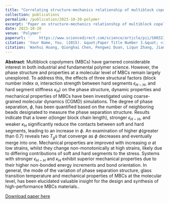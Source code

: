 ```yaml
---
title: "Correlating structure-mechanics relationship of multiblock copolymers: Insights from molecular dynamics simulation"
collection: publications
permalink: /publication/2023-10-20-polymer
excerpt: 'Paper on structure-mechanics relationship of multiblock copolymers'
date: 2023-10-20
venue: 'Polymer'
paperurl: '    https://www.sciencedirect.com/science/article/pii/S0032386123006870'
citation: 'Your Name, You. (2015). &quot;Paper Title Number 3.&quot; <i>Journal 1</i>. 1(3).'
citation: 'Wanhui Huang, Qionghai Chen, Pengwei Duan, Liqun Zhang, Jianxiang Shen*, and Jun Liu*. “ Correlating structure-mechanics relationship of multiblock copolymers: Insights from molecular dynamics simulation” Polymer 285 (2023): 126357.'
---
```


**Abstract**: Multiblock copolymers (MBCs) have garnered considerable interest in both industrial and fundamental polymer science. However, the phase structure and properties at a molecular level of MBCs remain largely unexplored. To address this, the effects of three structural factors (block number index $\alpha$, interaction strength between hard segments $\epsilon_{H-H}$, and hard segment stiffness $\kappa_{H}$) on the phase structure, dynamic properties and mechanical properties of MBCs have been investigated using coarse-grained molecular dynamics (CGMD) simulations. The degree of phase separation, $\phi$, has been quantified based on the number of neighboring beads designated to measure the phase separation structure. Results indicate that a lower $\alpha$(longer block chain length), stronger $\epsilon_{H-H}$, and weaker $\kappa_{H}$ significantly reduce the contacts between soft and hard segments, leading to an increase in $\phi$. An examination of higher $\phi$(greater than 0.7) reveals two $T_{g}$s that converge as $\phi$ decreases and eventually merge into one. Mechanical properties are improved with increasing $\alpha$ at low strains, whilst they change non-monotonically at high strains, likely due to differing contributions of soft and hard segments to the stress. Systems with stronger $\epsilon_{H-H}$ and $\kappa_{H}$ exhibit superior mechanical properties due to their higher non-bonded energy increments and bond orientation. In general, the mode of the variation of phase separation structure, glass transition temperature and mechanical properties of MBCs at the molecular level, has been elucidated valuable insight for the design and synthesis of high-performance MBCs materials..

[Download paper here](https://www.researchgate.net/publication/373958787_Correlating_structure-mechanics_relationship_of_multiblock_copolymers_Insights_from_molecular_dynamics_simulation)
